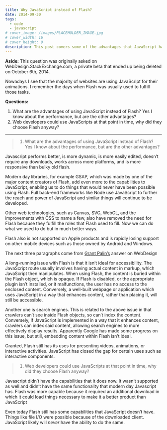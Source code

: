 ```yaml
---
title: Why JavaScript instead of Flash?
date: 2014-09-30
tags:
  - code
  - javascript
# cover_image: /images/PLACEHOLDER_IMAGE.jpg
# cover_width: 16
# cover_height: 9
description: This post covers some of the advantages that JavaScript has over Flash.
---
```


<script>
	import ContentAside from "$lib/components/ContentAside.svelte";
</script>

<ContentAside>
  <strong>Aside:</strong> This question was originally asked on WebDesign.StackExchange.com, a private beta that ended up being deleted on October 6th, 2014.
</ContentAside>

Nowadays I see that the majority of websites are using JavaScript for their animations. I remember the days when Flash was usually used to fulfill those tasks.

**Questions:**

1. What are the advantages of using JavaScript instead of Flash? Yes I know about the performance, but are the other advantages?
2. Web developers could use JavaScripts at that point in time, why did they choose Flash anyway?

<span class="excerpt_marker"></span>

<hr>

> 1. What are the advantages of using JavaScript instead of Flash? Yes I know about the performance, but are the other advantages?

Javascript performs better, is more dynamic, is more easily edited, doesn’t require any downloads, works across more platforms, and is more responsive than bulky old flash.

Modern day libraries, for example GSAP, which was made by one of the major content creators of Flash, add even more to the capabilities to JavaScript, enabling us to do things that would never have been possible using Flash. Full back-end frameworks like Node use JavaScript to further the reach and power of JavaScript and similar things will continue to be developed.

Other web technologies, such as Canvas, SVG, WebGL, and the improvements with CSS to name a few, also have removed the need for Flash because they fulfill the roles that Flash used to fill. Now we can do what we used to do but in much better ways.

Flash also is not supported on Apple products and is rapidly losing support on other mobile devices such as those owned by Android and Windows.

<ContentAside>The next three paragraphs come from <a href="https://grantpalin.com/">Grant Palin’s</a> answer on WebDesign</ContentAside>

A long-running issue with Flash is that it isn’t ideal for accessibility. The JavaScript route usually involves having actual content in markup, which JavaScript then manipulates. When using Flash, the content is buried within the Flash object, which is opaque. If Flash is disabled, or the appropriate plugin isn’t installed, or it malfunctions, the user has no access to the enclosed content. Conversely, a well-built webpage or application which uses JavaScript in a way that enhances content, rather than placing it, will still be accessible.

Another one is search engines. This is related to the above issue in that crawlers can’t see inside Flash objects, so can’t index the content. Conversely, if JavaScript is implemented in a way that it enhances content, crawlers can index said content, allowing search engines to more effectively display results. Apparently Google has made some progress on this issue, but still, embedding content within Flash isn’t ideal.

Granted, Flash still has its uses for presenting videos, animations, or interactive activities. JavaScript has closed the gap for certain uses such as interactive components.

> 1. Web developers could use JavaScripts at that point in time, why did they choose Flash anyway?

Javascript didn’t have the capabilities that it does now. It wasn’t supported as well and didn’t have the same functionality that modern day Javascript has. Flash was more capable because it required an additional download in which it could load things necessary to make it a better product than JavaScript

Even today Flash still has some capabilities that JavaScript doesn’t have. Things like file I/O were possible because of the downloaded client. JavaScript likely will _never_ have the ability to do the same.
